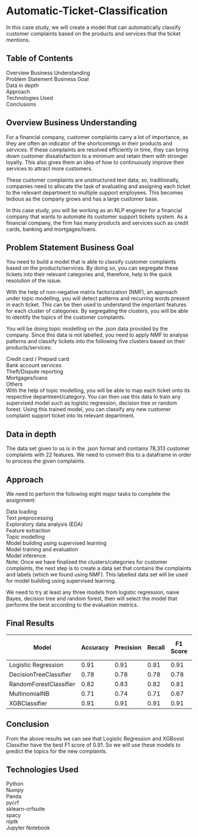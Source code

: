 # Automatic-Ticket-Classification

In this case study, we will create a model that can automatically classify customer complaints based on the products and services that the ticket mentions.

## Table of Contents
Overview Business Understanding <br/>
Problem Statement Business Goal<br/>
Data in depth<br/>
Approach<br/>
Technologies Used<br/>
Conclusions<br/>


## Overview Business Understanding
For a financial company, customer complaints carry a lot of importance, as they are often an indicator of the shortcomings in their products and services. If these complaints are resolved efficiently in time, they can bring down customer dissatisfaction to a minimum and retain them with stronger loyalty. This also gives them an idea of how to continuously improve their services to attract more customers.

These customer complaints are unstructured text data; so, traditionally, companies need to allocate the task of evaluating and assigning each ticket to the relevant department to multiple support employees. This becomes tedious as the company grows and has a large customer base.

In this case study, you will be working as an NLP engineer for a financial company that wants to automate its customer support tickets system. As a financial company, the firm has many products and services such as credit cards, banking and mortgages/loans.

## Problem Statement Business Goal
You need to build a model that is able to classify customer complaints based on the products/services. By doing so, you can segregate these tickets into their relevant categories and, therefore, help in the quick resolution of the issue.

With the help of non-negative matrix factorization (NMF), an approach under topic modelling, you will detect patterns and recurring words present in each ticket. This can be then used to understand the important features for each cluster of categories. By segregating the clusters, you will be able to identify the topics of the customer complaints.

You will be doing topic modelling on the .json data provided by the company. Since this data is not labelled, you need to apply NMF to analyse patterns and classify tickets into the following five clusters based on their products/services:

Credit card / Prepaid card <br/>
Bank account services <br/>
Theft/Dispute reporting <br/>
Mortgages/loans <br/>
Others <br/>
With the help of topic modelling, you will be able to map each ticket onto its respective department/category. You can then use this data to train any supervised model such as logistic regression, decision tree or random forest. Using this trained model, you can classify any new customer complaint support ticket into its relevant department.

## Data in depth
The data set given to us is in the .json format and contains 78,313 customer complaints with 22 features. We need to convert this to a dataframe in order to process the given complaints.

## Approach
We need to perform the following eight major tasks to complete the assignment:

Data loading <br/>
Text preprocessing <br/>
Exploratory data analysis (EDA) <br/>
Feature extraction <br/>
Topic modelling <br/>
Model building using supervised learning <br/>
Model training and evaluation <br/>
Model inference <br/>
Note: Once we have finalised the clusters/categories for customer complaints, the next step is to create a data set that contains the complaints and labels (which we found using NMF). This labelled data set will be used for model building using supervised learning.

We need to try at least any three models from logistic regression, naive Bayes, decision tree and random forest, then will select the model that performs the best according to the evaluation metrics.

## Final Results

| Model | Accuracy | Precision | Recall | F1 Score | ROC AUC Score |
|-------|----------|-----------|--------|---------|--------------|
| Logistic Regression | 0.91 | 0.91 | 0.91 | 0.91 | 0.99 |
| DecisionTreeClassifier | 0.78 | 0.78 | 0.78 | 0.78 | 0.86 |
| RandomForestClassifier | 0.82 | 0.83 | 0.82 | 0.81 | 0.97 |
| MultinomialNB | 0.71 | 0.74 | 0.71 | 0.67 | 0.94 |
| XGBClassifier | 0.91 | 0.91 | 0.91 | 0.91 | 0.99 |

## Conclusion
From the above results we can see that Logistic Regression and XGBoost Classifier have the best F1 score of 0.91. So we will use these models to predict the topics for the new complaints.

## Technologies Used
Python<br/>
Numpy <br/>
Panda <br/>
pycrf <br/>
sklearn-crfsuite<br/> 
spacy <br/>
nlptk <br/>
Jupyter Notebook<br/>
